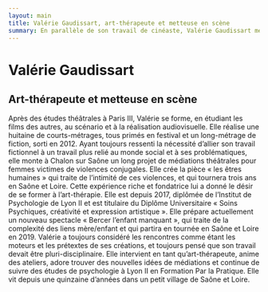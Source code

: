```yaml
---
layout: main
title: Valérie Gaudissart, art-thérapeute et metteuse en scène
summary: En parallèle de son travail de cinéaste, Valérie Gaudissart met en scène des spectacles basés sur des témoignages et traitant de problématiques sociales et intimes, telle la complexité des liens mère/enfant. Sa passion pour l’accompagnement des personnes vers la création l’a amenée à se former à l’art-thérapie. Elle est diplômée de l’Institut de Psychologie de Lyon 2, en «&nbsp;Soins Psychiques, créativité et expression artistique&nbsp;»
---
```

# Valérie Gaudissart

## Art-thérapeute et metteuse en scène

Après des études théâtrales à Paris III, Valérie se forme, en étudiant les films des autres, au scénario et à la réalisation audiovisuelle. Elle réalise une huitaine de courts-métrages, tous primés en festival et un long-métrage de fiction, sorti en 2012. Ayant toujours ressenti la nécessité d’allier son travail fictionnel à un travail plus relié au monde social et à ses problématiques, elle monte à Chalon sur Saône un long projet de médiations théâtrales pour femmes victimes de violences conjugales. Elle crée la pièce «&nbsp;les êtres humaines&nbsp;»  qui traite de l’intimité de ces violences, et qui tournera trois ans en Saône et Loire. Cette expérience riche et fondatrice lui a donné le désir de se former à l’art-thérapie. Elle est depuis 2017, diplômée de l’Institut de Psychologie de Lyon II et est titulaire du Diplôme Universitaire « Soins Psychiques, créativité et expression artistique ». Elle prépare actuellement un nouveau spectacle « Bercer l’enfant manquant », qui traite de la complexité des liens mère/enfant et qui partira en tournée en Saône et Loire en 2019. Valérie a toujours considéré les rencontres comme étant les moteurs et les prétextes de ses créations, et toujours pensé que son travail devait être pluri-disciplinaire. Elle intervient en tant qu’art-thérapeute, anime des ateliers, adore trouver des nouvelles idées de médiations et continue de suivre des études de psychologie à Lyon II en Formation Par la Pratique. Elle vit depuis une quinzaine d’années dans un petit village de Saône et Loire.